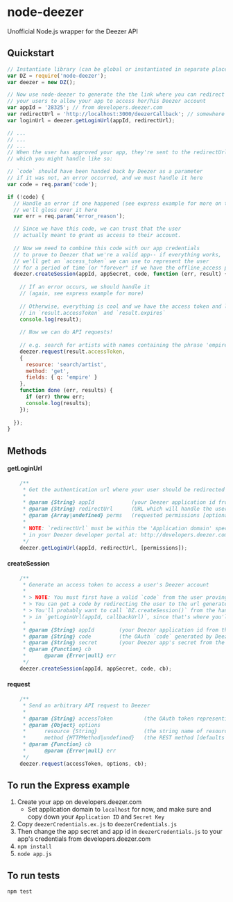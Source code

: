 node-deezer
===========

Unofficial Node.js wrapper for the Deezer API


## Quickstart

```javascript
// Instantiate library (can be global or instantiated in separate places-- either way is fine)
var DZ = require('node-deezer');
var deezer = new DZ();

// Now use node-deezer to generate the the link where you can redirect
// your users to allow your app to access her/his Deezer account
var appId = '28325'; // from developers.deezer.com
var redirectUrl = 'http://localhost:3000/deezerCallback'; // somewhere in your app, see below
var loginUrl = deezer.getLoginUrl(appId, redirectUrl);

// ...
// ...
// ...
// When the user has approved your app, they're sent to the redirectUrl above
// which you might handle like so:

// `code` should have been handed back by Deezer as a parameter
// if it was not, an error occurred, and we must handle it here
var code = req.param('code');

if (!code) {
  // Handle an error if one happened (see express example for more on this)
  // we'll gloss over it here
  var err = req.param('error_reason');

  // Since we have this code, we can trust that the user 
  // actually meant to grant us access to their account.
	
  // Now we need to combine this code with our app credentials 
  // to prove to Deezer that we're a valid app-- if everything works,
  // we'll get an `access_token` we can use to represent the user
  // for a period of time (or "forever" if we have the offline_access permission)
  deezer.createSession(appId, appSecret, code, function (err, result) {
		
    // If an error occurs, we should handle it
    // (again, see express example for more)
  
    // Otherwise, everything is cool and we have the access token and lifespan (`expires`)
    // in `result.accessToken` and `result.expires`
    console.log(result);
    
    // Now we can do API requests!
    
    // e.g. search for artists with names containing the phrase 'empire'
    deezer.request(result.accessToken,
    {
      resource: 'search/artist',
      method: 'get',
      fields: { q: 'empire' }
    },
    function done (err, results) {
      if (err) throw err;
      console.log(results);
    });
    
  });
}

```

## Methods

#### getLoginUrl

```javascript
	/**
	 * Get the authentication url where your user should be redirected
	 *
	 * @param {String} appId			(your Deezer application id from the Deezer developer portal)
	 * @param {String} redirectUrl		(URL which will handle the user's code from Deezer)
	 * @param {Array|undefined} perms	(requested permissions [optional])
	 *
	 * NOTE: `redirectUrl` must be within the 'Application domain' specified for this app 
	 * in your Deezer developer portal at: http://developers.deezer.com/myapps
	 */
	deezer.getLoginUrl(appId, redirectUrl, [permissions]);
```


#### createSession

```javascript
	/**
	 * Generate an access token to access a user's Deezer account
	 *
	 * > NOTE: You must first have a valid `code` from the user proving that they're OK with this!!
	 * > You can get a code by redirecting the user to the url generated by calling `DZ.getLoginUrl(appId, callbackUrl)`
	 * > You'll probably want to call `DZ.createSession()` from the handler for the `callbackUrl` you specified
	 * > in `getLoginUrl(appId, callbackUrl)`, since that's where you'll have access to the `code`
	 *
	 * @param {String} appId		(your Deezer application id from the Deezer developer portal)
	 * @param {String} code			(the OAuth `code` generated by Deezer and sent to the `callbackUrl`)
	 * @param {String} secret		(your Deezer app's secret from the developer portal)
	 * @param {Function} cb
	 *		@param {Error|null} err
	 */
	deezer.createSession(appId, appSecret, code, cb);
```

#### request

```javascript
	/**
	 * Send an arbitrary API request to Deezer
	 *
	 * @param {String} accessToken			(the OAuth token representing a user's session)
	 * @param {Object} options
	 *		resource {String}				(the string name of resource, e.g. 'album')
	 *		method {HTTPMethod|undefined}	(the REST method [defaults to 'get'])
	 * @param {Function} cb
	 *		@param {Error|null} err
	 */
	deezer.request(accessToken, options, cb);
```

## To run the Express example

1) Create your app on developers.deezer.com
	+ Set application domain to `localhost` for now, and make sure and copy down your `Application ID` and `Secret Key`
2) Copy `deezerCredentials.ex.js` to `deezerCredentials.js`
3) Then change the app secret and app id in `deezerCredentials.js` to your app's credentials from developers.deezer.com
4) `npm install`
5) `node app.js`




## To run tests
`npm test`



<!--
## How To Build a Deezer App

+ Create your app on developers.deezer.com
	+ Set application domain to `localhost` for now
	+ Grab the `Application ID` and `Secret Key`

+ 2) Build your Deezer login flow
	+ You must pop up an OAuth window (or redirect, or use an iframe) to acquire an access token for the user whose account your app will access
	+ The `callback url` you specify on developers.deezer.com will be accessed from Deezer's end when the login is complete.

```
// OAuth endpoint:
https://connect.deezer.com/oauth/auth.php?app_id=YOUR_APP_ID&redirect_uri=YOUR_REDIRECT_URI&perms=basic_access,email
```
-->
